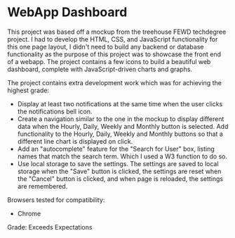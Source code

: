 # WebApp Dashboard

This project was based off a mockup from the treehouse FEWD techdegree project. I had to develop the HTML, CSS, and JavaScript functionality for this one page layout, I didn't need to build any backend or database functionality as the purpose of this project was to showcase the front end of a webapp. The project contains a few icons to build a beautiful web dashboard, complete with JavaScript-driven charts and graphs.

The project contains extra development work which was for achieving the highest grade:
- Display at least two notifications at the same time when the user clicks the notifications bell icon.
- Create a navigation similar to the one in the mockup to display different data when the Hourly, Daily, Weekly and Monthly button is selected. Add functionality to the Hourly, Daily, Weekly and Monthly buttons so that a different line chart is displayed on click.
- Add an "autocomplete" feature for the "Search for User" box, listing names that match the search term. Which I used a W3 function to do so.
- Use local storage to save the settings. The settings are saved to local storage when the "Save" button is clicked, the settings are reset when the "Cancel" button is clicked, and when page is reloaded, the settings are remembered.

Browsers tested for compatibility:
- Chrome

Grade: Exceeds Expectations
